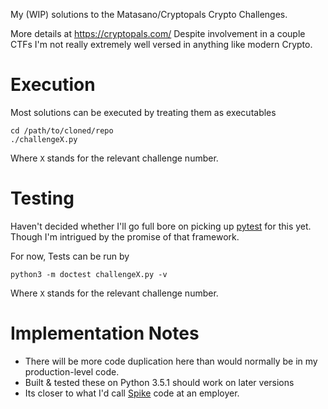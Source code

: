 My (WIP) solutions to the Matasano/Cryptopals Crypto Challenges.

More details at https://cryptopals.com/
Despite involvement in a couple CTFs I'm not really extremely well versed in anything like modern Crypto.

# Execution
Most solutions can be executed by treating them as executables

```
cd /path/to/cloned/repo
./challengeX.py
```
Where `X` stands for the relevant challenge number.

# Testing
Haven't decided whether I'll go full bore on picking up [pytest](https://pytest.org/latest/) for this yet.
Though I'm intrigued by the promise of that framework.

For now, Tests can be run by

```
python3 -m doctest challengeX.py -v
```
Where `X` stands for the relevant challenge number.


# Implementation Notes

* There will be more code duplication here than would normally be in my production-level code.
* Built & tested these on Python 3.5.1 should work on later versions
* Its closer to what I'd call [Spike](https://en.wikipedia.org/wiki/Spike_(software_development)) code at an employer.
